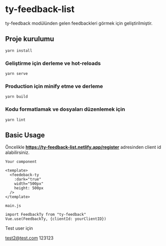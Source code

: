 # ty-feedback-list

ty-feedback modülünden gelen feedbackleri görmek için geliştirilmiştir.

## Proje kurulumu

```
yarn install
```

### Geliştirme için derleme ve hot-reloads

```
yarn serve
```

### Production için minify etme ve derleme

```
yarn build
```

### Kodu formatlamak ve dosyaları düzenlemek için

```
yarn lint
```

## Basic Usage

Öncelikle **https://ty-feedback-list.netlify.app/register** adresinden client id alabilirsiniz.

```
Your component

<template>
  <feedeback-ty
    :dark="true"
    width="500px"
    height: 500px
  />
</template>

main.js

import FeedbackTy from "ty-feedback"
Vue.use(FeedbackTy, {clientId: yourClientID})

```

Test user için

test2@test.com
123123


